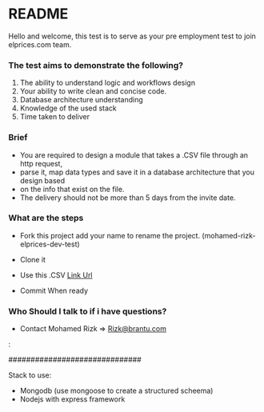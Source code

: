 # README #

Hello and welcome, this test is to serve as your pre employment test to join elprices.com team. 

### The test aims to demonstrate the following? ###

1. The ability to understand logic and workflows design
2. Your ability to write clean and concise code.
3. Database architecture understanding
4. Knowledge of the used stack
5. Time taken to deliver

### Brief ###

* You are required to design a module that takes a .CSV file through an http request, 
* parse it, map data types and save it in a database architecture that you design based 
* on the info that exist on the file. 
* The delivery should not be more than 5 days from the invite date. 

### What are the steps ###

* Fork this project add your name to rename the project. (mohamed-rizk-elprices-dev-test)
* Clone it
* Use this .CSV [Link Url](http://pf.tradedoubler.com/export/export?myFeed=14684056582845810&myFormat=14684056582845810 ) 

* Commit When ready

### Who Should I talk to if i have questions? ###

* Contact Mohamed Rizk  => Rizk@brantu.com







:


##############################



Stack to use: 
- Mongodb (use mongoose to create a structured scheema)
- Nodejs with express framework